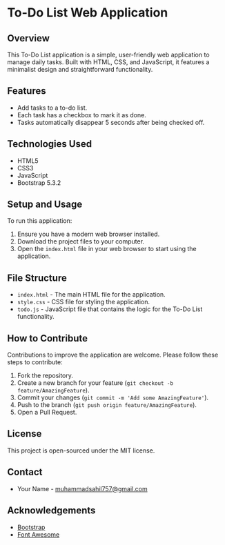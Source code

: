 # To-Do List Web Application

## Overview
This To-Do List application is a simple, user-friendly web application to manage daily tasks. Built with HTML, CSS, and JavaScript, it features a minimalist design and straightforward functionality.

## Features
- Add tasks to a to-do list.
- Each task has a checkbox to mark it as done.
- Tasks automatically disappear 5 seconds after being checked off.

## Technologies Used
- HTML5
- CSS3
- JavaScript
- Bootstrap 5.3.2

## Setup and Usage
To run this application:

1. Ensure you have a modern web browser installed.
2. Download the project files to your computer.
3. Open the `index.html` file in your web browser to start using the application.

## File Structure
- `index.html` - The main HTML file for the application.
- `style.css` - CSS file for styling the application.
- `todo.js` - JavaScript file that contains the logic for the To-Do List functionality.

## How to Contribute
Contributions to improve the application are welcome. Please follow these steps to contribute:

1. Fork the repository.
2. Create a new branch for your feature (`git checkout -b feature/AmazingFeature`).
3. Commit your changes (`git commit -m 'Add some AmazingFeature'`).
4. Push to the branch (`git push origin feature/AmazingFeature`).
5. Open a Pull Request.

## License
This project is open-sourced under the MIT license.

## Contact
- Your Name - [muhammadsahil757@gmail.com](mailto:YourEmail@example.com)


## Acknowledgements
- [Bootstrap](https://getbootstrap.com/)
- [Font Awesome](https://fontawesome.com/)
